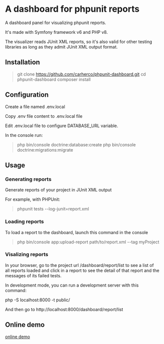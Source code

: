 # A dashboard for phpunit reports

A dashboard panel for visualizing phpunit reports.

It's made with Symfony framework v6 and PHP v8.

The visualizer reads JUnit XML reports, so it's also valid for other testing libraries as long as they admit JUnit XML output format.

## Installation

> git clone https://github.com/carherco/phpunit-dashboard.git
> cd phpunit-dashboard
> composer install

## Configuration

Create a file named .env.local

Copy .env file content to .env.local file

Edit .env.local file to configure DATABASE_URL variable.

In the console run:

> php bin/console doctrine:database:create
> php bin/console doctrine:migrations:migrate

## Usage

### Generating reports

Generate reports of your project in JUnit XML output

For example, with PHPUnit:

> phpunit tests --log-junit=report.xml

### Loading reports

To load a report to the dashboard, launch this command in the console

> php bin/console app:upload-report path/to/report.xml --tag myProject

### Visalizing reports

In your browser, go to the project url /dashboard/report/list to see a list of all reports loaded and click in a report
to see the detail of that report and the messages of its failed tests.

In development mode, you can run a development server with this command:

php -S localhost:8000 -t public/

And then go to http://localhost:8000/dashboard/report/list

## Online demo

[online demo](https://carherco.es/phpunit-dashboard/public/index.php/dashboard/report/list)
